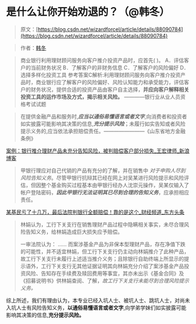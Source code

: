 # 是什么让你开始劝退的？（@韩冬）

> 原文：[https://blog.csdn.net/wizardforcel/article/details/88090784](https://blog.csdn.net/wizardforcel/article/details/88090784)

> 作者：[韩冬](https://www.zhihu.com/question/67812985/answer/257311029)

> 商业银行利用理财顾问服务向客户推介投资产品时，应首先( )。
> A．评估客户的当前财务状况
> B．了解客户的非财务信息
> C．了解客户的风险偏好
> D．选择多样化投资工具
> 参考答案C解析:利用理财顾问服务向客户推介投资产品时，商业银行应了解客户的风险偏好、风险认知能力和承受能力，评估客户的财务状况，提供合适的投资产品由客户自主选择，**并应向客户解释相关投资工具的运作市场及方式，揭示相关风险。**
> ————银行业从业人员资格考试试题

> 在提供金融产品和服务时,***应当以通俗易懂语言或者文字***,向消费者和投资者如实披露可能影响其决策的信息,***充分提示风险***；未履行如实告知或者风险提示义务的,应当依法承担赔偿责任。————————《山东省地方金融条例》

[案例：银行推介理财产品未充分告知风险，被判赔偿客户部分损失_王宏律师_新浪博客](http://link.zhihu.com/?target=http%3A//blog.sina.com.cn/s/blog_77c0d1f50101klhf.html)

> 甲银行理应对自己代销的产品有充分的了解，并在销售中 *对于申购人尽到风险告知义务*。尽管甲银行抗辩其已经在网上对吴某进行风险提示和风险评估，但因整个基金购买过程基本由甲银行经办人沈崇元操作，吴某仅输入了帐户登陆密码，***因此甲银行无法证明其已尽到合理的告知义务***，应承担相应责任。

[某基民亏了十几万，最后法院判银行全额赔偿！靠的是这个_财经频道_东方头条](http://link.zhihu.com/?target=http%3A//mini.eastday.com/a/170314010304383-2.html)

> 林娟认为，工行下关支行在销售理财产品过程中隐瞒相关事实，未尽合理风险告知义务，给林娟造成巨大损失应予赔偿。
> 
> 一审法院认为：
> ……
> 而案涉基金产品为非保本型理财产品，存在净值下跌的可能性，并不适宜林娟，但工行下关支行仍主动向林娟推介了此种产品，故工行下关支行未履行上述适当推介义务；且除银行自助终端上所显示的提示语外，工行下关支行无其他证据证明其向林娟充分介绍了案涉基金产品投资风险、告知存在手续费及赎回费用等事宜，其亦未出示《基金合同》及《招募说明书》供林娟查阅、了解，*故工行下关支行未能尽到合理风险提示义务。*

综上所述，我们有理由认为，本专业已经入坑人士、被坑人士、跳坑人士，对尚未入坑人士有风险告知义务，**以通俗易懂语言或者文字**,向学弟学妹们如实披露可能影响其决策的信息,**充分提示风险。**